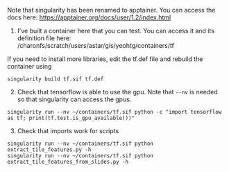 Note that singularity has been renamed to apptainer. You can access the docs here: https://apptainer.org/docs/user/1.2/index.html

1) I've built a container here that you can test. You can access it and its definition file here: /charonfs/scratch/users/astar/gis/yeohtg/containers/tf

If you need to install more libraries, edit the tf.def file and rebuild the container using
```
singularity build tf.sif tf.def
```

2) Check that tensorflow is able to use the gpu. Note that `--nv` is needed so that singularity can access the gpus. 
```
singularity run --nv ~/containers/tf.sif python -c "import tensorflow as tf; print(tf.test.is_gpu_available())"
```

3) Check that imports work for scripts
```
singularity run --nv ~/containers/tf.sif python extract_tile_features.py -h
singularity run --nv ~/containers/tf.sif python extract_tile_features_from_slides.py -h
```
